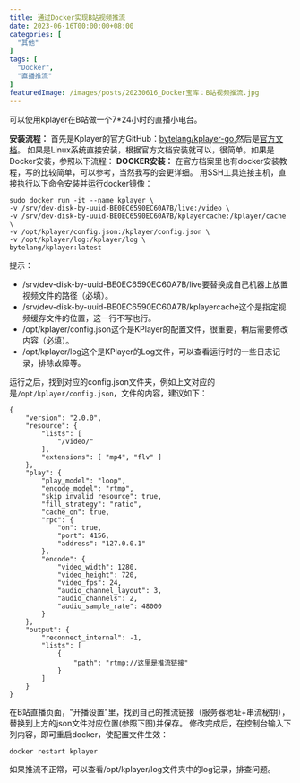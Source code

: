 ```yaml
---
title: 通过Docker实现B站视频推流
date: 2023-06-16T00:00:00+08:00
categories: [
  "其他"
]
tags: [
  "Docker",
  "直播推流"
]
featuredImage: /images/posts/20230616_Docker宝库：B站视频推流.jpg
---
```

可以使用kplayer在B站做一个7*24小时的直播小电台。

**安装流程：**
首先是Kplayer的官方GitHub：[bytelang/kplayer-go](https://github.com/bytelang/kplayer-go),然后是[官方文档](https://docs.kplayer.net/)。
如果是Linux系统直接安装，根据官方文档安装就可以，很简单。如果是Docker安装，参照以下流程：
**DOCKER安装：**
在官方档案里也有docker安装教程，写的比较简单，可以参考，当然我写的会更详细。
用SSH工具连接主机，直接执行以下命令安装并运行docker镜像：
```
sudo docker run -it --name kplayer \
-v /srv/dev-disk-by-uuid-BE0EC6590EC60A7B/live:/video \
-v /srv/dev-disk-by-uuid-BE0EC6590EC60A7B/kplayercache:/kplayer/cache \
-v /opt/kplayer/config.json:/kplayer/config.json \
-v /opt/kplayer/log:/kplayer/log \
bytelang/kplayer:latest
```
提示：
+ /srv/dev-disk-by-uuid-BE0EC6590EC60A7B/live要替换成自己机器上放置视频文件的路径（必填）。
+ /srv/dev-disk-by-uuid-BE0EC6590EC60A7B/kplayercache这个是指定视频缓存文件的位置，这一行不写也行。
+ /opt/kplayer/config.json这个是KPlayer的配置文件，很重要，稍后需要修改内容（必填）。
+ /opt/kplayer/log这个是KPlayer的Log文件，可以查看运行时的一些日志记录，排除故障等。

运行之后，找到对应的config.json文件夹，例如上文对应的是`/opt/kplayer/config.json`，文件的内容，建议如下：
```
{
    "version": "2.0.0",
    "resource": {
        "lists": [
            "/video/"
        ],
        "extensions": [ "mp4", "flv" ]
    },
    "play": {
        "play_model": "loop",
        "encode_model": "rtmp",
        "skip_invalid_resource": true,
        "fill_strategy": "ratio",
        "cache_on": true,
        "rpc": {
            "on": true,
            "port": 4156,
            "address": "127.0.0.1"
        },
        "encode": {
            "video_width": 1280,
            "video_height": 720,
            "video_fps": 24,
            "audio_channel_layout": 3,
            "audio_channels": 2,
            "audio_sample_rate": 48000
        }
    },
    "output": {
        "reconnect_internal": -1,
        "lists": [
            {
                "path": "rtmp://这里是推流链接"
            }
        ]
    }
}
```
在B站直播页面，"开播设置"里，找到自己的推流链接（服务器地址+串流秘钥），替换到上方的json文件对应位置(参照下图)并保存。
修改完成后，在控制台输入下列内容，即可重启docker，使配置文件生效：
```
docker restart kplayer
```
如果推流不正常，可以查看/opt/kplayer/log文件夹中的log记录，排查问题。